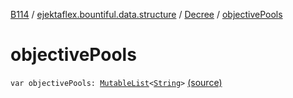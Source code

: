 [B114](../../index.md) / [ejektaflex.bountiful.data.structure](../index.md) / [Decree](index.md) / [objectivePools](./objective-pools.md)

# objectivePools

`var objectivePools: `[`MutableList`](https://kotlinlang.org/api/latest/jvm/stdlib/kotlin.collections/-mutable-list/index.html)`<`[`String`](https://kotlinlang.org/api/latest/jvm/stdlib/kotlin/-string/index.html)`>` [(source)](https://github.com/ejektaflex/Bountiful/tree/develop/src/main/kotlin/ejektaflex/bountiful/data/structure/Decree.kt#L11)